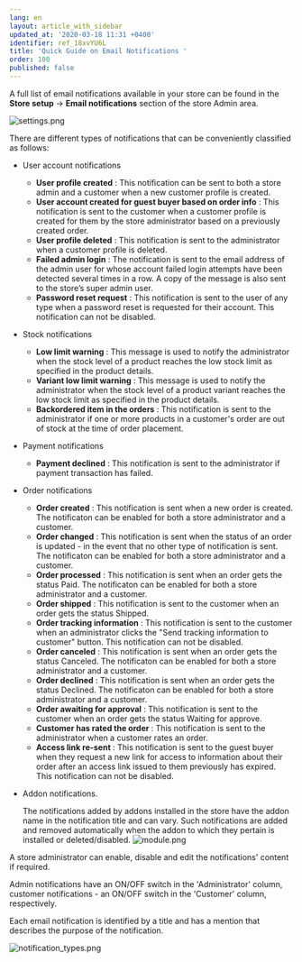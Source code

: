 ```yaml
---
lang: en
layout: article_with_sidebar
updated_at: '2020-03-18 11:31 +0400'
identifier: ref_18xvYU6L
title: 'Quick Guide on Email Notifications '
order: 100
published: false
---
```

A full list of email notifications available in your store can be found in the **Store setup** -> **Email notifications** section of the store Admin area.  

![settings.png]({{site.baseurl}}/attachments/ref_5QLrLCu7/settings.png?t=1522141442)

There are different types of notifications that can be conveniently classified as follows:

* User account notifications
  * **User profile created** : This notification can be sent to both a store admin and a customer when a new customer profile is created.
  * **User account created for guest buyer based on order info** : This notification is sent to the customer when a customer profile is created for them by the store administrator based on a previously created order.
  * **User profile deleted** : This notification is sent to the administrator when a customer profile is deleted.
  * **Failed admin login** : The notification is sent to the email address of the admin user for whose account failed login attempts have been detected several times in a row. A copy of the message is also sent to the store’s super admin user.
  * **Password reset request** : This notification is sent to the user of any type when a password reset is requested for their account. This notification can not be disabled.

* Stock notifications 
  * **Low limit warning** : This message is used to notify the administrator when the stock level of a product reaches the low stock limit as specified in the product details.
  * **Variant low limit warning** : This message is used to notify the administrator when the stock level of a product variant reaches the low stock limit as specified in the product details.
  * **Backordered item in the orders** : This notification is sent to the administrator if one or more products in a customer's order are out of stock at the time of order placement.

* Payment notifications  
  * **Payment declined** : This notification is sent to the administrator if payment transaction has failed.

* Order notifications
  * **Order created** : This notification is sent when a new order is created. The notificaton can be enabled for both a store administrator and a customer.
  * **Order changed** : This notification is sent when the status of an order is updated - in the event that no other type of notification is sent. The notificaton can be enabled for both a store administrator and a customer.
  * **Order processed** : This notification is sent when an order gets the status Paid. The notificaton can be enabled for both a store administrator and a customer.
  * **Order shipped** : This notification is sent to the customer when an order gets the status Shipped.
  * **Order tracking information** : This notification is sent to the customer when an administrator clicks the "Send tracking information to customer" button. This notification can not be disabled.
  * **Order canceled** : This notification is sent when an order gets the status Canceled. The notificaton can be enabled for both a store administrator and a customer.
  * **Order declined** : This notification is sent when an order gets the status Declined. The notificaton can be enabled for both a store administrator and a customer.
  * **Order awaiting for approval** : This notification is sent to the customer when an order gets the status Waiting for approve.
  * **Customer has rated the order** : This notification is sent to the administrator when a customer rates an order.
  * **Access link re-sent** : This notification is sent to the guest buyer when they request a new link for access to information about their order after an access link issued to them previously has expired. This notification can not be disabled.

* Addon notifications.
  
  The notifications added by addons installed in the store have the addon name in the notification title and can vary. Such notifications are added and removed automatically when the addon to which they pertain is installed or deleted/disabled.
  ![module.png]({{site.baseurl}}/attachments/ref_5QLrLCu7/module.png)


A store administrator can enable, disable and edit the notifications' content if required. 


Admin notifications have an ON/OFF switch in the 'Administrator' column, customer notifications - an ON/OFF switch in the 'Customer' column, respectively. 

Each email notification is identified by a title and has a mention that describes the purpose of the notification. 

![notification_types.png]({{site.baseurl}}/attachments/ref_5QLrLCu7/notification_types.png)



